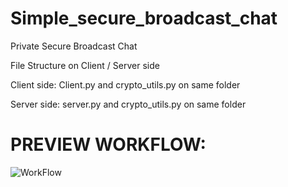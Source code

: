 
# Simple_secure_broadcast_chat
Private Secure Broadcast Chat

File Structure on Client / Server side

Client side:
Client.py and crypto_utils.py on same folder

Server side:
server.py and crypto_utils.py on same folder

# PREVIEW WORKFLOW:
![WorkFlow](https://github.com/user-attachments/assets/05b828e9-fdb6-4a28-9e6c-070e2e182b82)

